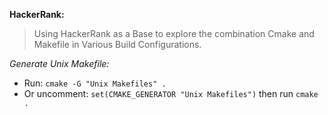**HackerRank:**

>Using HackerRank as a Base to explore the combination Cmake and Makefile
in Various Build Configurations.

*Generate Unix Makefile:*

* Run: `cmake -G "Unix Makefiles" .`
* Or uncomment: `set(CMAKE_GENERATOR "Unix Makefiles")` then run `cmake .`


